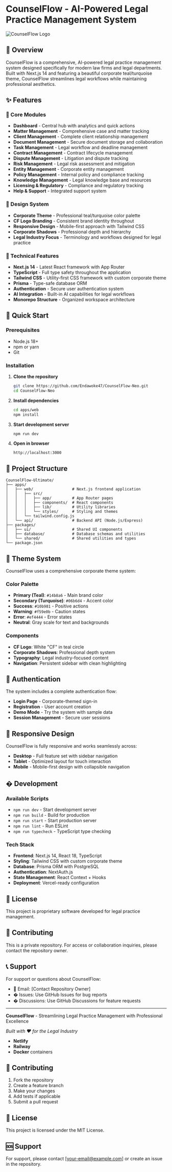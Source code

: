 # CounselFlow - AI-Powered Legal Practice Management System

![CounselFlow Logo](https://img.shields.io/badge/CounselFlow-Legal%20Management-14b8a6?style=for-the-badge&logo=legal&logoColor=white)

## 🏢 Overview

CounselFlow is a comprehensive, AI-powered legal practice management system designed specifically for modern law firms and legal departments. Built with Next.js 14 and featuring a beautiful corporate teal/turquoise theme, CounselFlow streamlines legal workflows while maintaining professional aesthetics.

## ✨ Features

### 🎯 Core Modules
- **Dashboard** - Central hub with analytics and quick actions
- **Matter Management** - Comprehensive case and matter tracking
- **Client Management** - Complete client relationship management
- **Document Management** - Secure document storage and collaboration
- **Task Management** - Legal workflow and deadline management
- **Contract Management** - Contract lifecycle management
- **Dispute Management** - Litigation and dispute tracking
- **Risk Management** - Legal risk assessment and mitigation
- **Entity Management** - Corporate entity management
- **Policy Management** - Internal policy and compliance tracking
- **Knowledge Management** - Legal knowledge base and resources
- **Licensing & Regulatory** - Compliance and regulatory tracking
- **Help & Support** - Integrated support system

### 🎨 Design System
- **Corporate Theme** - Professional teal/turquoise color palette
- **CF Logo Branding** - Consistent brand identity throughout
- **Responsive Design** - Mobile-first approach with Tailwind CSS
- **Corporate Shadows** - Professional depth and hierarchy
- **Legal Industry Focus** - Terminology and workflows designed for legal practice

### 🔧 Technical Features
- **Next.js 14** - Latest React framework with App Router
- **TypeScript** - Full type safety throughout the application
- **Tailwind CSS** - Utility-first CSS framework with custom corporate theme
- **Prisma** - Type-safe database ORM
- **Authentication** - Secure user authentication system
- **AI Integration** - Built-in AI capabilities for legal workflows
- **Monorepo Structure** - Organized workspace architecture
## 🚀 Quick Start

### Prerequisites
- Node.js 18+ 
- npm or yarn
- Git

### Installation

1. **Clone the repository**
   ```bash
   git clone https://github.com/Endawoke47/CounselFlow-Neo.git
   cd CounselFlow-Neo
   ```

2. **Install dependencies**
   ```bash
   cd apps/web
   npm install
   ```

3. **Start development server**
   ```bash
   npm run dev
   ```

4. **Open in browser**
   ```
   http://localhost:3000
   ```

## 📁 Project Structure

```
CounselFlow-Ultimate/
├── apps/
│   ├── web/                 # Next.js frontend application
│   │   ├── src/
│   │   │   ├── app/         # App Router pages
│   │   │   ├── components/  # React components
│   │   │   ├── lib/         # Utility libraries
│   │   │   └── styles/      # Styling and themes
│   │   └── tailwind.config.js
│   └── api/                 # Backend API (Node.js/Express)
├── packages/
│   ├── ui/                  # Shared UI components
│   ├── database/            # Database schemas and utilities
│   └── shared/              # Shared utilities and types
└── package.json
```

## 🎨 Theme System

CounselFlow uses a comprehensive corporate theme system:

### Color Palette
- **Primary (Teal)**: `#14b8a6` - Main brand color
- **Secondary (Turquoise)**: `#06b6d4` - Accent color
- **Success**: `#10b981` - Positive actions
- **Warning**: `#f59e0b` - Caution states
- **Error**: `#ef4444` - Error states
- **Neutral**: Gray scale for text and backgrounds

### Components
- **CF Logo**: White "CF" in teal circle
- **Corporate Shadows**: Professional depth system
- **Typography**: Legal industry-focused content
- **Navigation**: Persistent sidebar with clean highlighting

## 🔐 Authentication

The system includes a complete authentication flow:
- **Login Page** - Corporate-themed sign-in
- **Registration** - User account creation
- **Demo Mode** - Try the system with sample data
- **Session Management** - Secure user sessions

## 📱 Responsive Design

CounselFlow is fully responsive and works seamlessly across:
- **Desktop** - Full feature set with sidebar navigation
- **Tablet** - Optimized layout for touch interaction
- **Mobile** - Mobile-first design with collapsible navigation

## �️ Development

### Available Scripts
- `npm run dev` - Start development server
- `npm run build` - Build for production
- `npm run start` - Start production server
- `npm run lint` - Run ESLint
- `npm run typecheck` - TypeScript type checking

### Tech Stack
- **Frontend**: Next.js 14, React 18, TypeScript
- **Styling**: Tailwind CSS with custom corporate theme
- **Database**: Prisma ORM with PostgreSQL
- **Authentication**: NextAuth.js
- **State Management**: React Context + Hooks
- **Deployment**: Vercel-ready configuration

## 📄 License

This project is proprietary software developed for legal practice management.

## 🤝 Contributing

This is a private repository. For access or collaboration inquiries, please contact the repository owner.

## 📞 Support

For support or questions about CounselFlow:
- 📧 Email: [Contact Repository Owner]
- � Issues: Use GitHub Issues for bug reports
- � Discussions: Use GitHub Discussions for feature requests

---

**CounselFlow** - Streamlining Legal Practice Management with Professional Excellence

*Built with ❤️ for the Legal Industry*
- **Netlify**
- **Railway**
- **Docker** containers

## 🤝 Contributing

1. Fork the repository
2. Create a feature branch
3. Make your changes
4. Add tests if applicable
5. Submit a pull request

## 📄 License

This project is licensed under the MIT License.

## 🆘 Support

For support, please contact [your-email@example.com] or create an issue in the repository.
